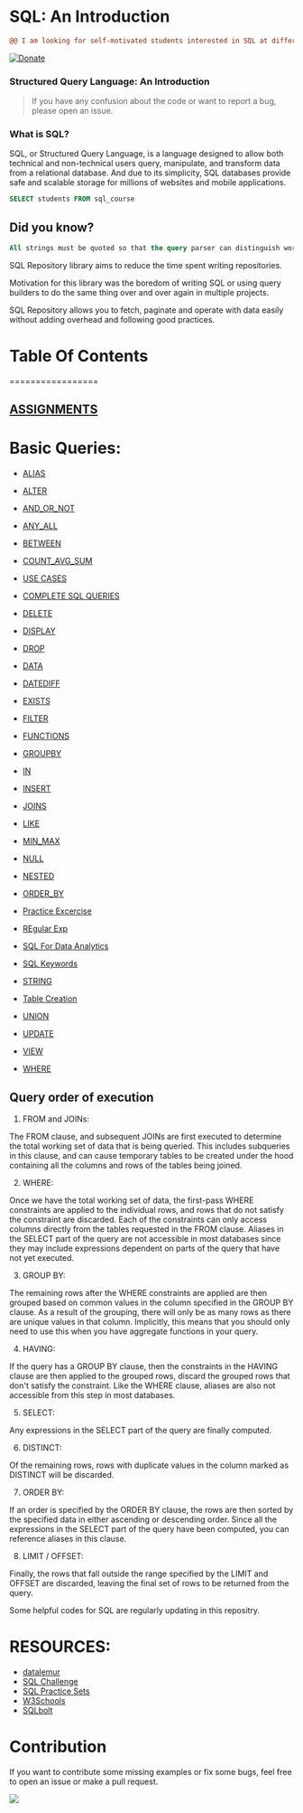 # SQL: An Introduction

```diff
@@ I am looking for self-motivated students interested in SQL at different levels! @@
```

[![Donate](https://www.paypalobjects.com/en_US/i/btn/btn_donate_SM.gif)](https://www.buymeacoffee.com/shashankshukla)

### Structured Query Language: An Introduction

> If you have any confusion about the code or want to report a bug, please open an issue.

### What is SQL?

SQL, or Structured Query Language, is a language designed to allow both technical and non-technical users query, manipulate, and transform data from a relational database. And due to its simplicity, SQL databases provide safe and scalable storage for millions of websites and mobile applications.


```SQL
SELECT students FROM sql_course

```

## Did you know?

```SQL
All strings must be quoted so that the query parser can distinguish words in the string from SQL keywords.

```

SQL Repository library aims to reduce the time spent writing repositories. 

Motivation for this library was the boredom of writing SQL or using query builders to do the same thing over and over again in multiple projects.

SQL Repository allows you to fetch, paginate and operate with data easily without adding overhead and following good practices.

# Table Of Contents
=================

## [ASSIGNMENTS](https://github.com/Sshashank0743/SQL_Course/tree/main/Assignment)

# Basic Queries:
* [ALIAS](https://github.com/Sshashank0743/SQL_Course/tree/main/ALIAS) 

* [ALTER](https://github.com/Sshashank0743/SQL/tree/main/ALTER)  

* [AND_OR_NOT](https://github.com/Sshashank0743/SQL_Course/tree/main/AND_OR_NOT)

* [ANY_ALL](https://github.com/Sshashank0743/SQL_Course/tree/main/ANY_ALL)      

* [BETWEEN](https://github.com/Sshashank0743/SQL_Course/tree/main/BETWEEN)       

* [COUNT_AVG_SUM](https://github.com/Sshashank0743/SQL_Course/tree/main/COUNT_AVG_SUM)      

* [USE CASES](https://github.com/Sshashank0743/SQL_Course/tree/main/Case)     

* [COMPLETE SQL QUERIES](https://github.com/Sshashank0743/SQL_Course/tree/main/Complete%20SQL%20Queries)   

* [DELETE](https://github.com/Sshashank0743/SQL_Course/tree/main/DELETE)   

* [DISPLAY](https://github.com/Sshashank0743/SQL/tree/main/DISPLAY)    

* [DROP](https://github.com/Sshashank0743/SQL/tree/main/DROP)       

* [DATA](https://github.com/Sshashank0743/SQL/tree/main/Data)     

* [DATEDIFF](https://github.com/Sshashank0743/SQL/tree/main/Date_Difference)    

* [EXISTS](https://github.com/Sshashank0743/SQL_Course/tree/main/EXISTS)       

* [FILTER](https://github.com/Sshashank0743/SQL/tree/main/FILTER)  

* [FUNCTIONS](https://github.com/Sshashank0743/SQL/tree/main/Functions)   

* [GROUPBY](https://github.com/Sshashank0743/SQL/tree/main/Group_by)     

* [IN](https://github.com/Sshashank0743/SQL_Course/tree/main/IN)     

* [INSERT](https://github.com/Sshashank0743/SQL/tree/main/INSERT)     

* [JOINS](https://github.com/Sshashank0743/SQL/tree/main/JOINS)       

* [LIKE](https://github.com/Sshashank0743/SQL_Course/tree/main/LIKE)        

* [MIN_MAX](https://github.com/Sshashank0743/SQL_Course/tree/main/MIN_MAX)

* [NULL](https://github.com/Sshashank0743/SQL_Course/tree/main/NULL)

* [NESTED](https://github.com/Sshashank0743/SQL/tree/main/Nested)

* [ORDER_BY](https://github.com/Sshashank0743/SQL_Course/tree/main/ORDER_BY)

* [Practice Excercise](https://github.com/Sshashank0743/SQL/tree/main/Practice)

* [REgular Exp](https://github.com/Sshashank0743/SQL/tree/main/Regular_exp)

* [SQL For Data Analytics](https://github.com/Sshashank0743/SQL/tree/main/SQL%20for%20Data%20Analytics)

* [SQL Keywords](https://github.com/Sshashank0743/SQL_Course/tree/main/SQL_Keywords)

* [STRING](https://github.com/Sshashank0743/SQL/tree/main/STRINGS)

* [Table Creation](https://github.com/Sshashank0743/SQL/tree/main/Table%20Create)

* [UNION](https://github.com/Sshashank0743/SQL_Course/tree/main/UNION)

* [UPDATE](https://github.com/Sshashank0743/SQL/tree/main/UPDATE)

* [VIEW](https://github.com/Sshashank0743/SQL/tree/main/View)

* [WHERE](https://github.com/Sshashank0743/SQL/tree/main/WHERE)


## Query order of execution

1. FROM and JOINs:

The FROM clause, and subsequent JOINs are first executed to determine the total working set of data that is being queried. This includes subqueries in this clause, and can cause temporary tables to be created under the hood containing all the columns and rows of the tables being joined.

2. WHERE:

Once we have the total working set of data, the first-pass WHERE constraints are applied to the individual rows, and rows that do not satisfy the constraint are discarded. Each of the constraints can only access columns directly from the tables requested in the FROM clause. Aliases in the SELECT part of the query are not accessible in most databases since they may include expressions dependent on parts of the query that have not yet executed.

3. GROUP BY:

The remaining rows after the WHERE constraints are applied are then grouped based on common values in the column specified in the GROUP BY clause. As a result of the grouping, there will only be as many rows as there are unique values in that column. Implicitly, this means that you should only need to use this when you have aggregate functions in your query.

4. HAVING:

If the query has a GROUP BY clause, then the constraints in the HAVING clause are then applied to the grouped rows, discard the grouped rows that don't satisfy the constraint. Like the WHERE clause, aliases are also not accessible from this step in most databases.

5. SELECT:

Any expressions in the SELECT part of the query are finally computed.

6. DISTINCT:

Of the remaining rows, rows with duplicate values in the column marked as DISTINCT will be discarded.

7. ORDER BY:

If an order is specified by the ORDER BY clause, the rows are then sorted by the specified data in either ascending or descending order. Since all the expressions in the SELECT part of the query have been computed, you can reference aliases in this clause.

8. LIMIT / OFFSET:

Finally, the rows that fall outside the range specified by the LIMIT and OFFSET are discarded, leaving the final set of rows to be returned from the query.



Some helpful codes for SQL are regularly updating in this repositry.

# RESOURCES:

* [datalemur](https://datalemur.com/)
* [SQL Challenge](https://8weeksqlchallenge.com/)
* [SQL Practice Sets](https://mode.com/sql-tutorial/)
* [W3Schools](https://www.w3schools.com/sql/)
* [SQLbolt](https://sqlbolt.com/)



# Contribution
If you want to contribute some missing examples or fix some bugs, feel free to open an issue or make a pull request. 

![](https://media.tenor.co/images/3284dc9720eea9ddbed3646e65bb8c25/raw)
